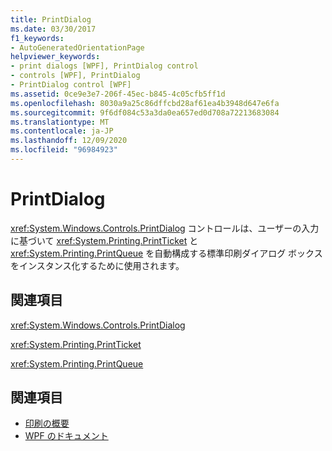 ```yaml
---
title: PrintDialog
ms.date: 03/30/2017
f1_keywords:
- AutoGeneratedOrientationPage
helpviewer_keywords:
- print dialogs [WPF], PrintDialog control
- controls [WPF], PrintDialog
- PrintDialog control [WPF]
ms.assetid: 0ce9e3e7-206f-45ec-b845-4c05cfb5ff1d
ms.openlocfilehash: 8030a9a25c86dffcbd28af61ea4b3948d647e6fa
ms.sourcegitcommit: 9f6df084c53a3da0ea657ed0d708a72213683084
ms.translationtype: MT
ms.contentlocale: ja-JP
ms.lasthandoff: 12/09/2020
ms.locfileid: "96984923"
---
```

# <a name="printdialog"></a>PrintDialog
<xref:System.Windows.Controls.PrintDialog> コントロールは、ユーザーの入力に基づいて <xref:System.Printing.PrintTicket> と <xref:System.Printing.PrintQueue> を自動構成する標準印刷ダイアログ ボックスをインスタンス化するために使用されます。  
  
## <a name="reference"></a>関連項目  
 <xref:System.Windows.Controls.PrintDialog>  
  
 <xref:System.Printing.PrintTicket>  
  
 <xref:System.Printing.PrintQueue>  
  
## <a name="see-also"></a>関連項目

- [印刷の概要](../advanced/printing-overview.md)
- [WPF のドキュメント](../advanced/documents-in-wpf.md)
